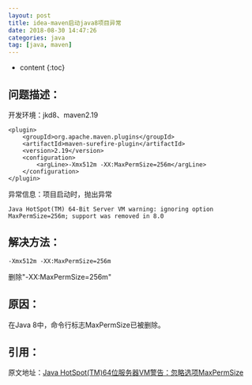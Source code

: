 ```yaml
---
layout: post
title: idea-maven启动java8项目异常
date: 2018-08-30 14:47:26
categories: java
tag: [java, maven]
---
```


* content
{:toc}


问题描述：
-----------------------------------------------------------------
开发环境：jkd8、maven2.19
```
<plugin>
	<groupId>org.apache.maven.plugins</groupId>
	<artifactId>maven-surefire-plugin</artifactId>
	<version>2.19</version>
	<configuration>
		<argLine>-Xmx512m -XX:MaxPermSize=256m</argLine>
	</configuration>
</plugin>
```

异常信息：项目启动时，抛出异常
```
Java HotSpot(TM) 64-Bit Server VM warning: ignoring option MaxPermSize=256m; support was removed in 8.0
```


解决方法：
-----------------------------------------------------------------
```
-Xmx512m -XX:MaxPermSize=256m
```
删除"-XX:MaxPermSize=256m"


原因：
-----------------------------------------------------------------
在Java 8中，命令行标志MaxPermSize已被删除。


引用：
-----------------------------------------------------------------
原文地址：[Java HotSpot(TM)64位服务器VM警告：忽略选项MaxPermSize](https://codeday.me/bug/20170701/32022.html)